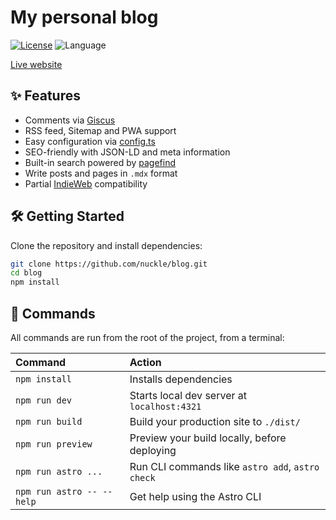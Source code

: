# My personal blog

<a href="https://github.com/nuckle/blog/blob/main/COPYING"><img src="https://img.shields.io/github/license/nuckle/blog?color=%23fff" alt="License" /></a>
<img src="https://img.shields.io/github/languages/top/nuckle/blog?color=%23ff3e00" alt="Language" />

[Live website](https://itscat.org)

## ✨ Features

- Comments via [Giscus](https://giscus.app/)
- RSS feed, Sitemap and PWA support
- Easy configuration via [config.ts](https://github.com/nuckle/blog/tree/main/src/config.ts)
- SEO-friendly with JSON-LD and meta information
- Built-in search powered by [pagefind](https://pagefind.app)
- Write posts and pages in `.mdx` format
- Partial [IndieWeb](https://indieweb.org) compatibility

## 🛠️ Getting Started

Clone the repository and install dependencies:

```sh
git clone https://github.com/nuckle/blog.git
cd blog
npm install
```

## 🧞 Commands

All commands are run from the root of the project, from a terminal:

| Command                   | Action                                           |
| :------------------------ | :----------------------------------------------- |
| `npm install`             | Installs dependencies                            |
| `npm run dev`             | Starts local dev server at `localhost:4321`      |
| `npm run build`           | Build your production site to `./dist/`          |
| `npm run preview`         | Preview your build locally, before deploying     |
| `npm run astro ...`       | Run CLI commands like `astro add`, `astro check` |
| `npm run astro -- --help` | Get help using the Astro CLI                     |

